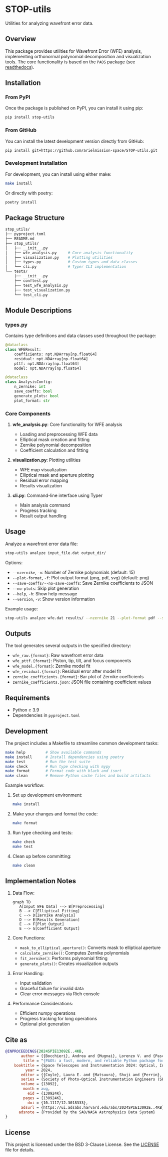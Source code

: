 # STOP-utils

Utilities for analyzing wavefront error data.

## Overview

This package provides utilities for Wavefront Error (WFE) analysis, implementing orthonormal polynomial decomposition and visualization tools. The core functionality is based on the `PAOS` package (see [readthedocs](https://paos.readthedocs.io/en/latest/)).

## Installation

### From PyPI

Once the package is published on PyPI, you can install it using pip:

```bash
pip install stop-utils
```

### From GitHub

You can install the latest development version directly from GitHub:

```bash
pip install git+https://github.com/arielmission-space/STOP-utils.git
```

### Development Installation

For development, you can install using either make:

```bash
make install
```

Or directly with poetry:

```bash
poetry install
```

## Package Structure

```bash
stop_utils/
├── pyproject.toml
├── README.md
├── stop_utils/
│   ├── __init__.py
│   ├── wfe_analysis.py     # Core analysis functionality
│   ├── visualization.py    # Plotting utilities
│   ├── types.py            # Custom types and data classes
│   └── cli.py              # Typer CLI implementation
└── tests/
    ├── __init__.py
    ├── conftest.py
    ├── test_wfe_analysis.py
    ├── test_visualization.py
    └── test_cli.py
```

## Module Descriptions

### types.py

Contains type definitions and data classes used throughout the package:

```python
@dataclass
class WFEResult:
    coefficients: npt.NDArray[np.float64]
    residual: npt.NDArray[np.float64]
    pttf: npt.NDArray[np.float64]
    model: npt.NDArray[np.float64]

@dataclass
class AnalysisConfig:
    n_zernike: int
    save_coeffs: bool
    generate_plots: bool
    plot_format: str
```

### Core Components

1. **wfe_analysis.py**: Core functionality for WFE analysis
   - Loading and preprocessing WFE data
   - Elliptical mask creation and fitting
   - Zernike polynomial decomposition
   - Coefficient calculation and fitting

2. **visualization.py**: Plotting utilities
   - WFE map visualization
   - Elliptical mask and aperture plotting
   - Residual error mapping
   - Results visualization

3. **cli.py**: Command-line interface using Typer
   - Main analysis command
   - Progress tracking
   - Result output handling

## Usage

Analyze a wavefront error data file:

```bash
stop-utils analyze input_file.dat output_dir/
```

Options:

- `--nzernike`, `-n`: Number of Zernike polynomials (default: 15)
- `--plot-format`, `-f`: Plot output format (png, pdf, svg) (default: png)
- `--save-coeffs/--no-save-coeffs`: Save Zernike coefficients to JSON
- `--no-plots`: Skip plot generation
- `--help`, `-h`: Show help message
- `--version`, `-v`: Show version information

Example usage:

```bash
stop-utils analyze wfe.dat results/ --nzernike 21 --plot-format pdf --save-coeffs
```

## Outputs

The tool generates several outputs in the specified directory:

- `wfe_raw.{format}`: Raw wavefront error data
- `wfe_pttf.{format}`: Piston, tip, tilt, and focus components
- `wfe_model.{format}`: Zernike model fit
- `wfe_residual.{format}`: Residual error after model fit
- `zernike_coefficients.{format}`: Bar plot of Zernike coefficients
- `zernike_coefficients.json`: JSON file containing coefficient values

## Requirements

- Python ≥ 3.9
- Dependencies in `pyproject.toml`

## Development

The project includes a Makefile to streamline common development tasks:

```bash
make help         # Show available commands
make install      # Install dependencies using poetry
make test         # Run the test suite
make check        # Run type checking with mypy
make format       # Format code with black and isort
make clean        # Remove Python cache files and build artifacts
```

Example workflow:

1. Set up development environment:
    ```bash
    make install
    ```

2. Make your changes and format the code:
    ```bash
    make format
    ```

3. Run type checking and tests:
    ```bash
    make check
    make test
    ```

4. Clean up before committing:
    ```bash
    make clean
    ```

## Implementation Notes

1. Data Flow:

   ```mermaid
   graph TD
      A[Input WFE Data] --> B[Preprocessing]
      B --> C[Elliptical Fitting]
      C --> D[Zernike Analysis]
      D --> E[Results Generation]
      E --> F[Plot Output]
      E --> G[Coefficient Output]
   ```

2. Core Functions:
   - `mask_to_elliptical_aperture()`: Converts mask to elliptical aperture
   - `calculate_zernike()`: Computes Zernike polynomials
   - `fit_zernike()`: Performs polynomial fitting
   - `generate_plots()`: Creates visualization outputs

3. Error Handling:
   - Input validation
   - Graceful failure for invalid data
   - Clear error messages via Rich console

4. Performance Considerations:
   - Efficient numpy operations
   - Progress tracking for long operations
   - Optional plot generation

## Cite as
```bibtex
@INPROCEEDINGS{2024SPIE13092E..4KB,
       author = {{Bocchieri}, Andrea and {Mugnai}, Lorenzo V. and {Pascale}, Enzo},
        title = "{PAOS: a fast, modern, and reliable Python package for physical optics studies}",
    booktitle = {Space Telescopes and Instrumentation 2024: Optical, Infrared, and Millimeter Wave},
         year = 2024,
       editor = {{Coyle}, Laura E. and {Matsuura}, Shuji and {Perrin}, Marshall D.},
       series = {Society of Photo-Optical Instrumentation Engineers (SPIE) Conference Series},
       volume = {13092},
        month = aug,
          eid = {130924K},
        pages = {130924K},
          doi = {10.1117/12.3018333},
       adsurl = {https://ui.adsabs.harvard.edu/abs/2024SPIE13092E..4KB},
      adsnote = {Provided by the SAO/NASA Astrophysics Data System}
}
```

## License
This project is licensed under the BSD 3-Clause License. See the [LICENSE](LICENSE) file for details.
